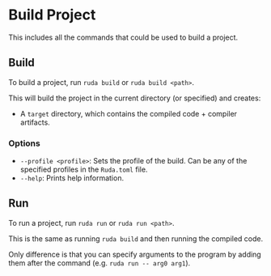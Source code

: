 # Build Project

This includes all the commands that could be used to build a project.

## Build

To build a project, run `ruda build` or `ruda build <path>`.

This will build the project in the current directory (or specified) and creates:

- A `target` directory, which contains the compiled code + compiler artifacts.

### Options

- `--profile <profile>`: Sets the profile of the build. Can be any of the specified profiles in the `Ruda.toml` file.
- `--help`: Prints help information.

## Run

To run a project, run `ruda run` or `ruda run <path>`.

This is the same as running `ruda build` and then running the compiled code.

Only difference is that you can specify arguments to the program by adding them after the command (e.g. `ruda run -- arg0 arg1`).